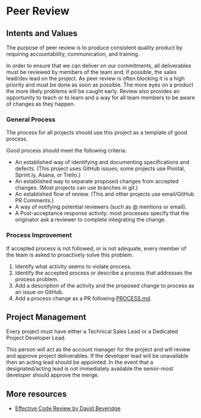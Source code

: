 # Peer Review
## Intents and Values
The purpose of peer review is to produce consistent quality product by requiring accountability, communication, and training.

In order to ensure that we can deliver on our commitments, all deliverables must be reviewed by members of the team and, if possible, the sales lead/dev lead on the project.  As peer review is often blocking it is a high priority and must be done as soon as possible.  The more eyes on a product the more likely problems will be caught early.  Review also provides an opportunity to teach or to learn and a way for all team members to be aware of changes as they happen.  

### General Process
The process for all projects should use this project as a template of good process.

Good process should meet the following criteria:

- An established way of identifying and documenting specifications and defects.  (This project uses GitHub issues; some projects use Pivotal, Sprint.ly, Asana, or Trello.)
- An established way to separate proposed changes from accepted changes.  (Most projects can use branches in git.)
- An established flow of review.  (This and other projects use email/GitHub PR Comments.)
- A way of notifying potential reviewers (such as @ mentions or email).
- A Post-acceptance response activity: most processes specify that the originator ask a reviewer to complete integrating the change.

### Process Improvement
If accepted process is not followed, or is not adequate, every member of the team is asked to proactively solve this problem.

1. Identify what activity seems to violate process.
2. Identify the accepted process or describe a process that addresses the process problem.
3. Add a description of the activity and the proposed change to process as an issue on GitHub.
4. Add a process change as a PR following [PROCESS.md](https://github.com/RadialDevGroup/Policy/wiki/Project-PROCESS-Development/_edit).


## Project Management
Every project must have either a Technical Sales Lead or a Dedicated Project Developer Lead.

This person will act as the account manager for the project and will review and approve project deliverables.  If the developer lead will be unavailable then an acting lead should be appointed.  In the event that a designated/acting lead is not immediately available the senior-most developer should approve the merge.

## More resources

 - [Effective Code Review by David Beveridge](http://blog.originate.com/blog/2014/09/29/effective-code-reviews/)
